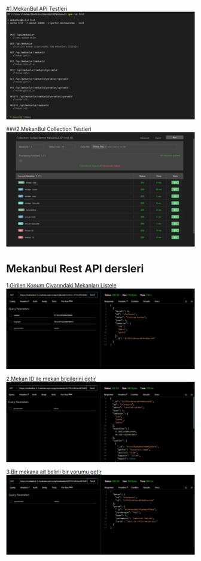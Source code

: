 #1.MekanBul API Testleri
![1](/resimler/API_Test.png)

###2.MekanBul Collection Testleri
![2](/resimler/Collections_Test.png)




# Mekanbul Rest API dersleri
1.[Girilen Konum Civarındaki Mekanları Listele](https://mekanbul-3-2.sekolas.repl.co/api/mekanlar?enlem=37.83226584629666&boylam=30.524732239878013)
![Girilen Konum Civarındaki Mekanları Listele](./resimler/mekanlistele.png)

2.[Mekan ID ile mekan bilgilerini getir](https://mekanbul-3-2.sekolas.repl.co/api/mekanlar/637952c863ac4870d01ac694)
![Mekan ID ile mekan bilgilerini getir](./resimler/mekangetir.png)

3.[Bir mekana ait belirli bir yorumu getir](https://mekanbul-3-2.sekolas.repl.co/api/mekanlar/637952c863ac4870d01ac694/yorumlar/637952e49d17fa658e4ff0eb)
![Bir mekana ait belirli bir yorumu getir](./resimler/yorumgetir.png)
